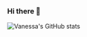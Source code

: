 ### Hi there 👋


![Vanessa's GitHub stats](https://github-readme-stats.vercel.app/api?username=VanessaCHW&count_private=true&hide=issues&theme=dracula)



<!--
**VanessaCHW/VanessaCHW** is a ✨ _special_ ✨ repository because its `README.md` (this file) appears on your GitHub profile.

Here are some ideas to get you started:

- 🔭 I’m currently working on ...
- 🌱 I’m currently learning ...
- 👯 I’m looking to collaborate on ...
- 🤔 I’m looking for help with ...
- 💬 Ask me about ...
- 📫 How to reach me: ...
- 😄 Pronouns: ...
- ⚡ Fun fact: ...
-->
